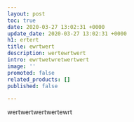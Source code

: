 ```yaml
---
layout: post
toc: true
date: 2020-03-27 13:02:31 +0000
update_date: 2020-03-27 13:02:31 +0000
h1: ertert
title: ewrtwert
description: wertewrtwert
intro: ewrtwetwretwertwert
image: ''
promoted: false
related_products: []
published: false

---
```

wertwertwertwertewrt